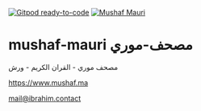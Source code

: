 [![Gitpod ready-to-code](https://img.shields.io/badge/Gitpod-ready--to--code-blue?logo=gitpod)](https://gitpod.io/#https://github.com/Zizwar/mushaf-mauri)
[![Mushaf Mauri](https://www.mushaf.ma/assets/images/app_landing1/intro-mauri.jpg)](https://www.mushaf.ma)
# mushaf-mauri مصحف-موري
مصحف موري - القران الكريم - ورش

https://www.mushaf.ma

mail@ibrahim.contact